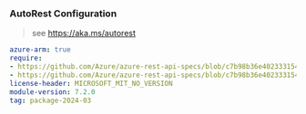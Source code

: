 ### AutoRest Configuration

> see https://aka.ms/autorest

``` yaml
azure-arm: true
require:
- https://github.com/Azure/azure-rest-api-specs/blob/c7b98b36e4023331545051284d8500adf98f02fe/specification/netapp/resource-manager/readme.md
- https://github.com/Azure/azure-rest-api-specs/blob/c7b98b36e4023331545051284d8500adf98f02fe/specification/netapp/resource-manager/readme.go.md
license-header: MICROSOFT_MIT_NO_VERSION
module-version: 7.2.0
tag: package-2024-03
```